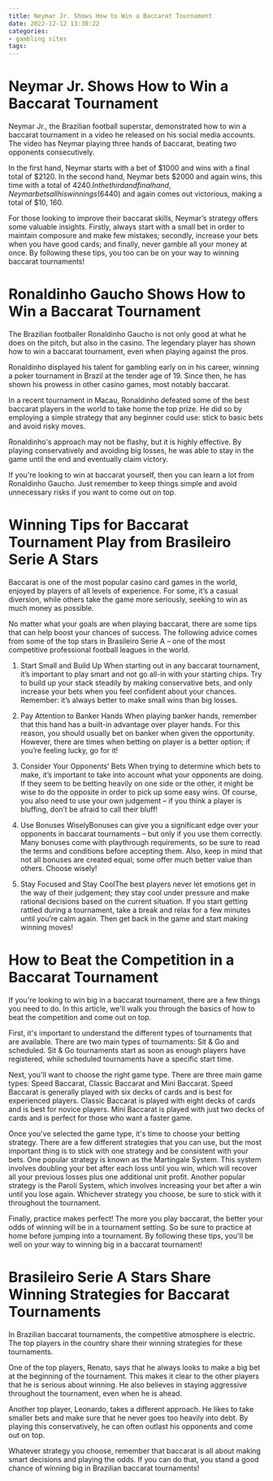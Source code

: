 ```yaml
---
title: Neymar Jr. Shows How to Win a Baccarat Tournament
date: 2022-12-12 13:38:22
categories:
- gambling sites
tags:
---
```



#  Neymar Jr. Shows How to Win a Baccarat Tournament

Neymar Jr., the Brazilian football superstar, demonstrated how to win a baccarat tournament in a video he released on his social media accounts. The video has Neymar playing three hands of baccarat, beating two opponents consecutively.

In the first hand, Neymar starts with a bet of $1000 and wins with a final total of $2120. In the second hand, Neymar bets $2000 and again wins, this time with a total of $4240. In the third and final hand, Neymar bets all his winnings ($6440) and again comes out victorious, making a total of $10, 160.

For those looking to improve their baccarat skills, Neymar’s strategy offers some valuable insights. Firstly, always start with a small bet in order to maintain composure and make few mistakes; secondly, increase your bets when you have good cards; and finally, never gamble all your money at once. By following these tips, you too can be on your way to winning baccarat tournaments!

#  Ronaldinho Gaucho Shows How to Win a Baccarat Tournament

The Brazilian footballer Ronaldinho Gaucho is not only good at what he does on the pitch, but also in the casino. The legendary player has shown how to win a baccarat tournament, even when playing against the pros.

Ronaldinho displayed his talent for gambling early on in his career, winning a poker tournament in Brazil at the tender age of 19. Since then, he has shown his prowess in other casino games, most notably baccarat.

In a recent tournament in Macau, Ronaldinho defeated some of the best baccarat players in the world to take home the top prize. He did so by employing a simple strategy that any beginner could use: stick to basic bets and avoid risky moves.

Ronaldinho's approach may not be flashy, but it is highly effective. By playing conservatively and avoiding big losses, he was able to stay in the game until the end and eventually claim victory.

If you're looking to win at baccarat yourself, then you can learn a lot from Ronaldinho Gaucho. Just remember to keep things simple and avoid unnecessary risks if you want to come out on top.

#  Winning Tips for Baccarat Tournament Play from Brasileiro Serie A Stars

Baccarat is one of the most popular casino card games in the world, enjoyed by players of all levels of experience. For some, it’s a casual diversion, while others take the game more seriously, seeking to win as much money as possible.

No matter what your goals are when playing baccarat, there are some tips that can help boost your chances of success. The following advice comes from some of the top stars in Brasileiro Serie A – one of the most competitive professional football leagues in the world.

1) Start Small and Build Up
When starting out in any baccarat tournament, it’s important to play smart and not go all-in with your starting chips. Try to build up your stack steadily by making conservative bets, and only increase your bets when you feel confident about your chances. Remember: it’s always better to make small wins than big losses.

2) Pay Attention to Banker Hands
When playing banker hands, remember that this hand has a built-in advantage over player hands. For this reason, you should usually bet on banker when given the opportunity. However, there are times when betting on player is a better option; if you’re feeling lucky, go for it!

3) Consider Your Opponents’ Bets
When trying to determine which bets to make, it’s important to take into account what your opponents are doing. If they seem to be betting heavily on one side or the other, it might be wise to do the opposite in order to pick up some easy wins. Of course, you also need to use your own judgement – if you think a player is bluffing, don’t be afraid to call their bluff!

4) Use Bonuses WiselyBonuses can give you a significant edge over your opponents in baccarat tournaments – but only if you use them correctly. Many bonuses come with playthrough requirements, so be sure to read the terms and conditions before accepting them. Also, keep in mind that not all bonuses are created equal; some offer much better value than others. Choose wisely!

5) Stay Focused and Stay CoolThe best players never let emotions get in the way of their judgement; they stay cool under pressure and make rational decisions based on the current situation. If you start getting rattled during a tournament, take a break and relax for a few minutes until you’re calm again. Then get back in the game and start making winning moves!

# How to Beat the Competition in a Baccarat Tournament

If you're looking to win big in a baccarat tournament, there are a few things you need to do. In this article, we'll walk you through the basics of how to beat the competition and come out on top.

First, it's important to understand the different types of tournaments that are available. There are two main types of tournaments: Sit & Go and scheduled. Sit & Go tournaments start as soon as enough players have registered, while scheduled tournaments have a specific start time.

Next, you'll want to choose the right game type. There are three main game types: Speed Baccarat, Classic Baccarat and Mini Baccarat. Speed Baccarat is generally played with six decks of cards and is best for experienced players. Classic Baccarat is played with eight decks of cards and is best for novice players. Mini Baccarat is played with just two decks of cards and is perfect for those who want a faster game.

Once you've selected the game type, it's time to choose your betting strategy. There are a few different strategies that you can use, but the most important thing is to stick with one strategy and be consistent with your bets. One popular strategy is known as the Martingale System. This system involves doubling your bet after each loss until you win, which will recover all your previous losses plus one additional unit profit. Another popular strategy is the Paroli System, which involves increasing your bet after a win until you lose again. Whichever strategy you choose, be sure to stick with it throughout the tournament.

Finally, practice makes perfect! The more you play baccarat, the better your odds of winning will be in a tournament setting. So be sure to practice at home before jumping into a tournament. By following these tips, you'll be well on your way to winning big in a baccarat tournament!

# Brasileiro Serie A Stars Share Winning Strategies for Baccarat Tournaments

In Brazilian baccarat tournaments, the competitive atmosphere is electric. The top players in the country share their winning strategies for these tournaments.

One of the top players, Renato, says that he always looks to make a big bet at the beginning of the tournament. This makes it clear to the other players that he is serious about winning. He also believes in staying aggressive throughout the tournament, even when he is ahead.

Another top player, Leonardo, takes a different approach. He likes to take smaller bets and make sure that he never goes too heavily into debt. By playing this conservatively, he can often outlast his opponents and come out on top.

Whatever strategy you choose, remember that baccarat is all about making smart decisions and playing the odds. If you can do that, you stand a good chance of winning big in Brazilian baccarat tournaments!